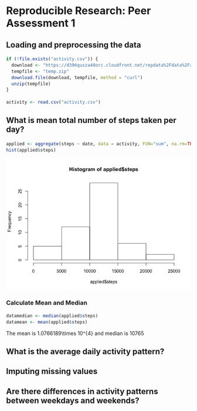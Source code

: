 # Reproducible Research: Peer Assessment 1


## Loading and preprocessing the data


```r
if (!file.exists("activity.csv")) {
  download <- "https://d396qusza40orc.cloudfront.net/repdata%2Fdata%2Factivity.zip"
  tempfile <- "temp.zip"
  download.file(download, tempfile, method = "curl")
  unzip(tempfile)
}  

activity <- read.csv("activity.csv")
```


## What is mean total number of steps taken per day?

```r
applied <- aggregate(steps ~ date, data = activity, FUN="sum", na.rm=TRUE)
hist(applied$steps)
```

![](PA1_template_files/figure-html/unnamed-chunk-2-1.png)<!-- -->

### Calculate Mean and Median

```r
datamedian <- median(applied$steps)
datamean <- mean(applied$steps)
```

The mean is 1.0766189\times 10^{4} and median is 10765

## What is the average daily activity pattern?



## Imputing missing values



## Are there differences in activity patterns between weekdays and weekends?
